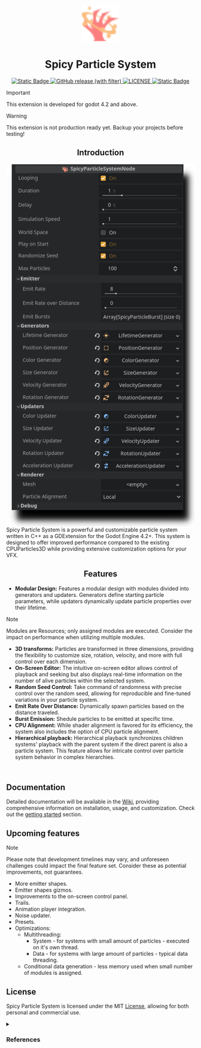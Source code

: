 
<p align="center">
<img src="https://github.com/TheRensei/godot_spicyparticlesystem/blob/main/addons/spicyparticlesystem/icons/NodeIcon.svg" width="100" height="100"/>
</p>
<h1 align="center">Spicy Particle System</h1>
<p align="center">
  <a href="https://godotengine.org/download/windows/">
    <img alt="Static Badge" src="https://img.shields.io/badge/Godot-4.2%2B-blue">
  </a>
  <a href="https://github.com/TheRensei/godot_spicyparticlesystem/releases/latest">
    <img alt="GitHub release (with filter)" src="https://img.shields.io/github/v/release/TheRensei/godot_spicyparticlesystem?filter=*beta">
  </a>
  <a href="LICENSE">
    <img src="https://img.shields.io/github/license/TheRensei/godot_spicyparticlesystem?style=flat-square" alt="LICENSE">
  </a>
  <a href="https://github.com/TheRensei/godot_spicyparticlesystem/wiki">
    <img alt="Static Badge" src="https://img.shields.io/badge/wiki-blue">
  </a>
</p>

> [!IMPORTANT]  
> This extension is developed for godot 4.2 and above.

> [!WARNING]  
> This extension is not production ready yet. Backup your projects before testing!

<h2 align="center">Introduction</h2>

<img align="left" src="/.images/Main.png">


Spicy Particle System is a powerful and customizable particle system written in C++ as a GDExtension for the Godot Engine 4.2+. This system is designed to offer improved performance compared to the existing CPUParticles3D while providing extensive customization options for your VFX.

<h2 align="center">Features</h2>

- **Modular Design:** Features a modular design with modules divided into generators and updaters. Generators define starting particle parameters, while updaters dynamically update particle properties over their lifetime.
> [!NOTE]  
> Modules are Resources; only assigned modules are executed. Consider the impact on performance when utilizing multiple modules.
- **3D transforms:** Particles are transformed in three dimensions, providing the flexibility to customize size, rotation, velocity, and more with full control over each dimension.
- **On-Screen Editor:** The intuitive on-screen editor allows control of playback and seeking but also displays real-time information on the number of alive particles within the selected system.
- **Random Seed Control:** Take command of randomness with precise control over the random seed, allowing for reproducible and fine-tuned variations in your particle system.
- **Emit Rate Over Distance:** Dynamically spawn particles based on the distance traveled.
- **Burst Emission:** Shedule particles to be emitted at specific time.
- **CPU Alignment:** While shader alignment is favored for its efficiency, the system also includes the option of CPU particle alignment.
- **Hierarchical playback:** Hierarchical playback synchronizes children systems' playback with the parent system if the direct parent is also a particle system. This feature allows for intricate control over particle system behavior in complex hierarchies.


<br clear="left"/>

## Documentation
Detailed documentation will be available in the [Wiki](https://github.com/TheRensei/godot_spicyparticlesystem/wiki), providing comprehensive information on installation, usage, and customization. Check out the [getting started](https://github.com/TheRensei/godot_spicyparticlesystem/wiki/Getting-Started) section.

## Upcoming features
> [!NOTE]  
> Please note that development timelines may vary, and unforeseen challenges could impact the final feature set. Consider these as potential improvements, not guarantees.

- More emitter shapes.
- Emitter shapes gizmos.
- Improvements to the on-screen control panel.
- Trails.
- Animation player integration.
- Noise updater.
- Presets.
- Optimizations:
     - Multithreading:
          - System - for systems with small amount of particles - executed on it's own thread.
          - Data - for systems with large amount of particles - typical data threading.
     - Conditional data generation - less memory used when small number of modules is assigned.

</details>

## License
Spicy Particle System is licensed under the MIT <a href="LICENSE">License</a>, allowing for both personal and commercial use.


<details><summary> <h3>  References </h3> </summary>
  
Big thanks to Bartlomiej Filipek for his [blog post](https://www.cppstories.com/2014/04/flexible-particle-system-start/) - it was extremely helpful and helped me understand how particle systems are written in the first place. I thought that this approach was a great place to start with so this is what this system is based on.

Links to icons used:

[Link](https://www.svgrepo.com/svg/320810/flaming-claw)
[Link](https://www.svgrepo.com/svg/525367/heart-shine)
[Link](https://www.svgrepo.com/svg/533001/square-dashed)
[Link](https://www.svgrepo.com/svg/458610/color-mode)
[Link](https://www.svgrepo.com/svg/489117/scale-1)
[Link](https://www.svgrepo.com/svg/374909/high-velocity-sales)
[Link](https://www.svgrepo.com/svg/375107/rotate)
[Link](https://www.svgrepo.com/svg/375045/product-transfer)
[Link](https://www.svgrepo.com/svg/502881/update)
[Link](https://www.svgrepo.com/svg/502459/alarm)

I've resized, optimized and coloured most of them, the main icon is a combination of 2 other icons.
With [CC](https://www.svgrepo.com/page/licensing/#CC%20Attribution) and PD licenses.

Example VFX textures are from Kenney's [particle pack](https://www.kenney.nl/assets/particle-pack) at [kenney.nl](https://www.kenney.nl/assets)

</details>
